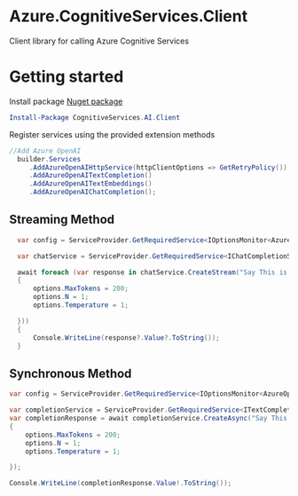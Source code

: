 # Azure.CognitiveServices.Client
Client library for calling Azure Cognitive Services

# Getting started

Install package [Nuget package](https://www.nuget.org/packages/CognitiveServices.AI.Client)

```powershell
Install-Package CognitiveServices.AI.Client
```

Register services using the provided extension methods

```csharp
//Add Azure OpenAI
  builder.Services
     .AddAzureOpenAIHttpService(httpClientOptions => GetRetryPolicy())
     .AddAzureOpenAITextCompletion()
     .AddAzureOpenAITextEmbeddings()
     .AddAzureOpenAIChatCompletion();
```
## Streaming Method
```csharp
  var config = ServiceProvider.GetRequiredService<IOptionsMonitor<AzureOpenAIConfig>>().Get("chat");

  var chatService = ServiceProvider.GetRequiredService<IChatCompletionService>();

  await foreach (var response in chatService.CreateStream("Say This is a test.", config, options =>
  {
      options.MaxTokens = 200;
      options.N = 1;
      options.Temperature = 1;

  }))
  {
      Console.WriteLine(response?.Value?.ToString());
  }
```

## Synchronous Method
```csharp
var config = ServiceProvider.GetRequiredService<IOptionsMonitor<AzureOpenAIConfig>>().Get("chat");

var completionService = ServiceProvider.GetRequiredService<ITextCompletionService>();
var completionResponse = await completionService.CreateAsync("Say This is a test.", config, options =>
{
    options.MaxTokens = 200;
    options.N = 1;
    options.Temperature = 1;

});

Console.WriteLine(completionResponse.Value!.ToString());
```

